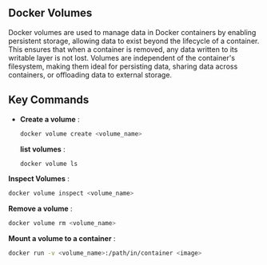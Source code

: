 ## Docker Volumes

Docker volumes are used to manage data in Docker containers by enabling persistent storage, allowing data to exist beyond the lifecycle of a container. This ensures that when a container is removed, any data written to its writable layer is not lost. Volumes are independent of the container's filesystem, making them ideal for persisting data, sharing data across containers, or offloading data to external storage.


## Key Commands

- **Create a volume** :  
  ```bash
  docker volume create <volume_name>
  ```

  **list volumes** :
  ```bash
  docker volume ls
  ``` 

**Inspect Volumes** :
  ```bash
  docker volume inspect <volume_name>
  ```

**Remove a volume** :
  ```bash
  docker volume rm <volume_name>
  ```

**Mount a volume to a container** :
  ```bash
docker run -v <volume_name>:/path/in/container <image>
 ```
      